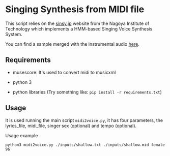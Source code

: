 # Singing Synthesis from MIDI file

This script relies on the [sinsy.jp](http://sinsy.jp/) website from the Nagoya Institute of Technology which implements a HMM-based Singing Voice Synthesis System.

You can find a sample merged with the instrumental audio [here](https://soundcloud.com/mathias-gatti/shallow-midi2voice).

## Requirements
- musescore: It's used to convert midi to musicxml

- python 3

- python libraries (Try something like: `pip install -r requirements.txt`)

## Usage
It is used running the main script `midi2voice.py`, it has four parameters, the lyrics_file, midi_file, singer sex (optional) and tempo (optional).

Usage example

```
python3 midi2voice.py ./inputs/shallow.txt ./inputs/shallow.mid female 96
```
